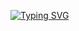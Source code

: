 [![Typing SVG](https://readme-typing-svg.demolab.com?font=Fira+Code&pause=1000&color=5000F7&random=false&width=435&lines=Hello+Lain;%E6%97%A0%E8%AE%BA%E5%9C%A8%E5%93%AA%EF%BC%8C%E4%BA%BA%E4%B8%8E%E4%BA%BA%E9%83%BD%E5%BD%BC%E6%AD%A4%E7%9B%B8%E8%BF%9E;Alice%2C+I+don't+mean+to+hurt+you.+I+love+you)](https://git.io/typing-svg)
<br>






